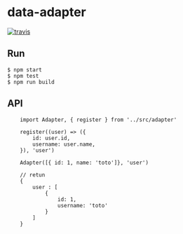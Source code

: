# data-adapter


[![travis](https://travis-ci.org/alexandre-garrec/data-adapter.svg)](https://travis-ci.org/alexandre-garrec/data-adapter)

Run
---

    $ npm start
    $ npm test
    $ npm run build


API
---

		import Adapter, { register } from '../src/adapter'

		register((user) => ({
			id: user.id,
			username: user.name,
		}), 'user')
		
		Adapter([{ id: 1, name: 'toto']}, 'user')
		
		// retun 
		{
			user : [
				{
					id: 1,
					username: 'toto'
				}
			]
		}